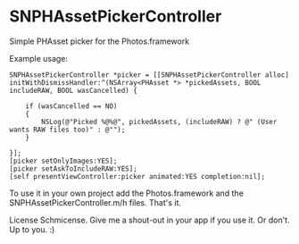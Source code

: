 # SNPHAssetPickerController
Simple PHAsset picker for the Photos.framework

Example usage:

	SNPHAssetPickerController *picker = [[SNPHAssetPickerController alloc] initWithDismissHandler:^(NSArray<PHAsset *> *pickedAssets, BOOL includeRAW, BOOL wasCancelled) {
        
        if (wasCancelled == NO)
        {
            NSLog(@"Picked %@%@", pickedAssets, (includeRAW) ? @" (User wants RAW files too)" : @"");
        }
        
    }];
    [picker setOnlyImages:YES];
    [picker setAskToIncludeRAW:YES];
    [self presentViewController:picker animated:YES completion:nil];

To use it in your own project add the Photos.framework and the SNPHAssetPickerController.m/h files. That's it.

License Schmicense. Give me a shout-out in your app if you use it. Or don't. Up to you. :)
